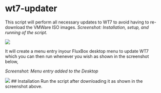 # wt7-updater
This script will perform all necessary updates to WT7 to avoid having to re-download the VMWare ISO images.
_Screenshot: Installation, setup, and running of the script._

<img src="https://weaknetlabs.com/images/wt7-updater.PNG" />

It will create a menu entry inyour FluxBox desktop menu to update WT7 which you can then run whenever you wish as shown in the screenshot below,

_Screenshot: Menu entry added to the Desktop_

<img src="https://weaknetlabs.com/images/wt7-updater-2.PNG"/>
## Installation
Run the script after downloading it as shown in the screenshot above.
